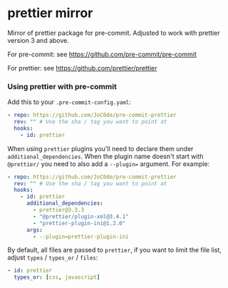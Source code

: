 # prettier mirror

Mirror of prettier package for pre-commit. Adjusted to work with prettier version 3 and above.

For pre-commit: see https://github.com/pre-commit/pre-commit

For prettier: see https://github.com/prettier/prettier

### Using prettier with pre-commit

Add this to your `.pre-commit-config.yaml`:

```yaml
- repo: https://github.com/JoC0de/pre-commit-prettier
  rev: "" # Use the sha / tag you want to point at
  hooks:
    - id: prettier
```

When using `prettier` plugins you'll need to declare them under `additional_dependencies`.
When the plugin name doesn't start with `@prettier/` you need to also add a `--plugin=` argument.
For example:

```yaml
- repo: https://github.com/JoC0de/pre-commit-prettier
  rev: "" # Use the sha / tag you want to point at
  hooks:
    - id: prettier
      additional_dependencies:
        - prettier@3.3.3
        - "@prettier/plugin-xml@3.4.1"
        - "prettier-plugin-ini@1.2.0"
      args:
        - --plugin=prettier-plugin-ini
```

By default, all files are passed to `prettier`, if you want to limit the
file list, adjust `types` / `types_or` / `files`:

```yaml
- id: prettier
  types_or: [css, javascript]
```
